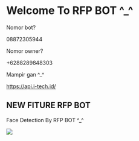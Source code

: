 # Welcome To RFP BOT ^_^

Nomor bot?

08872305944

Nomor owner?

+6288289848303

Mampir gan ^_^

https://api.i-tech.id/

## NEW FITURE RFP BOT

Face Detection By RFP BOT ^_^

<img src="https://api.i-tech.id/img/facedetect.jpg"/>
